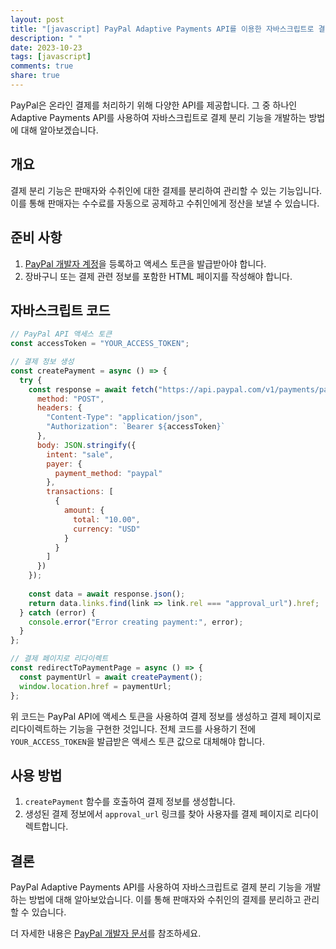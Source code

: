 ```yaml
---
layout: post
title: "[javascript] PayPal Adaptive Payments API를 이용한 자바스크립트로 결제 분리 기능 개발하기"
description: " "
date: 2023-10-23
tags: [javascript]
comments: true
share: true
---
```


PayPal은 온라인 결제를 처리하기 위해 다양한 API를 제공합니다. 그 중 하나인 Adaptive Payments API를 사용하여 자바스크립트로 결제 분리 기능을 개발하는 방법에 대해 알아보겠습니다.

## 개요

결제 분리 기능은 판매자와 수취인에 대한 결제를 분리하여 관리할 수 있는 기능입니다. 이를 통해 판매자는 수수료를 자동으로 공제하고 수취인에게 정산을 보낼 수 있습니다.

## 준비 사항

1. [PayPal 개발자 계정](https://developer.paypal.com/)을 등록하고 액세스 토큰을 발급받아야 합니다.
2. 장바구니 또는 결제 관련 정보를 포함한 HTML 페이지를 작성해야 합니다.

## 자바스크립트 코드

```javascript
// PayPal API 액세스 토큰
const accessToken = "YOUR_ACCESS_TOKEN";

// 결제 정보 생성
const createPayment = async () => {
  try {
    const response = await fetch("https://api.paypal.com/v1/payments/payment", {
      method: "POST",
      headers: {
        "Content-Type": "application/json",
        "Authorization": `Bearer ${accessToken}`
      },
      body: JSON.stringify({
        intent: "sale",
        payer: {
          payment_method: "paypal"
        },
        transactions: [
          {
            amount: {
              total: "10.00",
              currency: "USD"
            }
          }
        ]
      })
    });
    
    const data = await response.json();
    return data.links.find(link => link.rel === "approval_url").href;
  } catch (error) {
    console.error("Error creating payment:", error);
  }
};

// 결제 페이지로 리다이렉트
const redirectToPaymentPage = async () => {
  const paymentUrl = await createPayment();
  window.location.href = paymentUrl;
};
```

위 코드는 PayPal API에 액세스 토큰을 사용하여 결제 정보를 생성하고 결제 페이지로 리다이렉트하는 기능을 구현한 것입니다. 전체 코드를 사용하기 전에 `YOUR_ACCESS_TOKEN`을 발급받은 액세스 토큰 값으로 대체해야 합니다.

## 사용 방법

1. `createPayment` 함수를 호출하여 결제 정보를 생성합니다.
2. 생성된 결제 정보에서 `approval_url` 링크를 찾아 사용자를 결제 페이지로 리다이렉트합니다.

## 결론

PayPal Adaptive Payments API를 사용하여 자바스크립트로 결제 분리 기능을 개발하는 방법에 대해 알아보았습니다. 이를 통해 판매자와 수취인의 결제를 분리하고 관리할 수 있습니다.

더 자세한 내용은 [PayPal 개발자 문서](https://developer.paypal.com/docs/api/reference/)를 참조하세요.